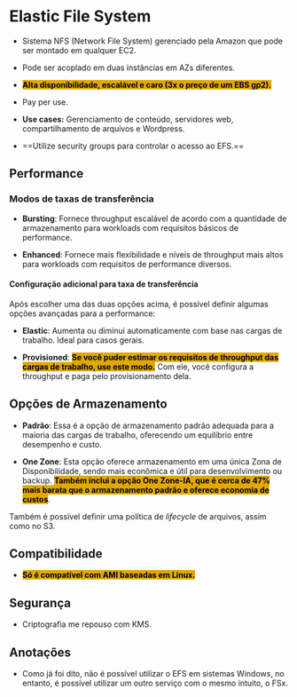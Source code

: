 # Elastic File System
- Sistema NFS (Network File System) gerenciado pela Amazon que pode ser montado em qualquer EC2.

- Pode ser acoplado em duas instâncias em AZs diferentes.

- <span style="background-color: #e0a800; color: black;font-weight:bold">Alta disponibilidade, escalável e caro (3x o preço de um EBS gp2).
</span>

- Pay per use.

- **Use cases:** Gerenciamento de conteúdo, servidores web, compartilhamento de arquivos e Wordpress.

- ==Utilize security groups para controlar o acesso ao EFS.==

## Performance

### Modos de taxas de transferência
- **Bursting**: Fornece throughput escalável de acordo com a quantidade de armazenamento para workloads com requisitos básicos de performance.

- **Enhanced**: Fornece mais flexibilidade e níveis de throughput mais altos para workloads com requisitos de performance diversos.

#### Configuração adicional para taxa de transferência
Após escolher uma das duas opções acima, é possível definir algumas opções avançadas para a performance:
- **Elastic**: Aumenta ou diminui automaticamente com base nas cargas de trabalho. Ideal para casos gerais.

- **Provisioned**: <span style="background-color: #e0a800; color: black;font-weight:bold">Se você puder estimar os requisitos de throughput das cargas de trabalho, use este modo.</span> Com ele, você configura a throughput e paga pelo provisionamento dela.

## Opções de Armazenamento
- **Padrão**: Essa é a opção de armazenamento padrão adequada para a maioria das cargas de trabalho, oferecendo um equilíbrio entre desempenho e custo.

- **One Zone**: Esta opção oferece armazenamento em uma única Zona de Disponibilidade, sendo mais econômica e útil para desenvolvimento ou backup. <span style="background-color: #e0a800; color: black;font-weight:bold">Também inclui a opção One Zone-IA, que é cerca de 47% mais barata que o armazenamento padrão e oferece economia de custos</span>.

Também é possível definir uma política de _lifecycle_ de arquivos, assim como no S3.

## Compatibilidade
- <span style="background-color: #e0a800; color: black;font-weight:bold">Só é compatível com AMI baseadas em Linux.</span>

## Segurança
- Criptografia me repouso com KMS.

## Anotações
- Como já foi dito, não é possível utilizar o EFS em sistemas Windows, no entanto, é possível utilizar um outro serviço com o mesmo intuito, o FSx.